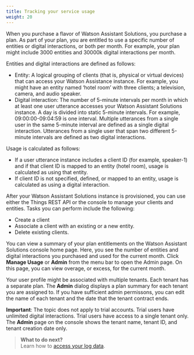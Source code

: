 ```yaml
---
title: Tracking your service usage
weight: 20
---
```


When you purchase a flavor of Watson Assistant Solutions, you purchase a plan. As part of your plan, you are entitled to use a specific number of entities or digital interactions, or both per month. For example, your plan might include 3000 entities and 30000k digital interactions per month.

Entities and digital interactions are defined as follows:

- Entity: A logical grouping of clients (that is, physical or virtual devices) that can access your Watson Assistance instance. For example, you might have an entity named ‘hotel room’ with three clients; a television, camera, and audio speaker.
- Digital interaction: The number of 5-minute intervals per month in which at least one user utterance accesses your Watson Assistant Solutions instance. A day is divided into static 5-minute intervals. For example, 09:00:00-09:04:59 is one interval. Multiple utterances from a single user in the same 5-minute interval are defined as a single digital interaction. Utterances from a single user that span two different 5-minute intervals are defined as two digital interactions.

Usage is calculated as follows:

- If a user utterance instance includes a client ID (for example, speaker-1) and if that client ID is mapped to an entity (hotel room), usage is calculated as using that entity.
- If client ID is not specified, defined, or mapped to an entity, usage is calculated as using a digital interaction.

After your Watson Assistant Solutions instance is provisioned, you can use either the Things REST API or the console to manage your clients and entities. Tasks you can perform include the following:
- Create a client
- Associate a client with an existing or a new entity.
- Delete existing clients.

You can view a summary of your plan entitlements on the Watson Assistant Solutions console home page. Here, you see the number of entities and digital interactions you  purchased and used for the current month. Click **Manage Usage** or **Admin** from the menu bar to open the Admin page.  On this page, you can view overage, or excess, for the current month.

Your user profile might be associated with multiple tenants.  Each tenant has a separate plan. The **Admin** dialog displays a plan summary for each tenant you are assigned to.  If you have sufficient admin permissons, you can edit the name of each tenant and the date that the tenant contract ends.  

**Important**: The topic does not apply to trial accounts.  Trial users have unlimited digital interactions. Trial users have access to a single tenant only.  The **Admin** page on the console shows the tenant name, tenant ID, and tenant creation date only.


> **What to do next?**<br/>
Learn how to [access your log data]({{site.baseurl}}/further-topics/get-logs/).
